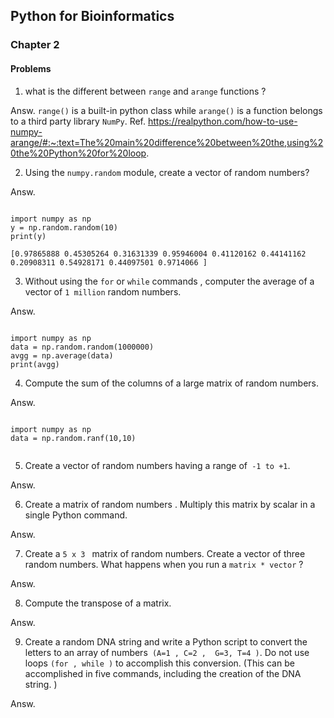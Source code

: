 
## Python for Bioinformatics 
### Chapter 2
#### Problems
1. what is the different between  ```range``` and ```arange``` functions ?

Answ.
```range()``` is a built-in python class while ```arange()``` is a function belongs to a third party library ```NumPy```.
Ref.
https://realpython.com/how-to-use-numpy-arange/#:~:text=The%20main%20difference%20between%20the,using%20the%20Python%20for%20loop.

2. Using the ```numpy.random``` module, create a vector of random numbers?

Answ.

```

import numpy as np
y = np.random.random(10)
print(y)

```

```
[0.97865888 0.45305264 0.31631339 0.95946004 0.41120162 0.44141162 0.20908311 0.54928171 0.44097501 0.9714066 ]
```

3. Without using the ```for``` or ```while``` commands , computer the average of a vector of ```1 million``` random numbers.

Answ.

```

import numpy as np
data = np.random.random(1000000)
avgg = np.average(data)
print(avgg)

```


4. Compute the sum of the columns of a large matrix of random numbers. 

Answ.

```

import numpy as np
data = np.random.ranf(10,10)


```


5. Create a vector of random numbers having a range of``` -1 to +1```.

Answ.




6. Create a matrix of random numbers . Multiply this matrix by  scalar in a single Python command.

Answ.




7.  Create a ```5 x 3 ``` matrix of random numbers. Create a vector of three random numbers. What happens when you run a ```matrix * vector``` ? 


Answ.






8.  Compute the transpose of a matrix.

Answ.







9. Create a random DNA string and write a Python script to convert the letters to an array of numbers``` (A=1 , C=2 ,  G=3, T=4 )```. Do not use loops ```(for , while )``` to accomplish this conversion. (This can be accomplished in five commands, including the creation of the DNA string. )  

Answ.

```



```











